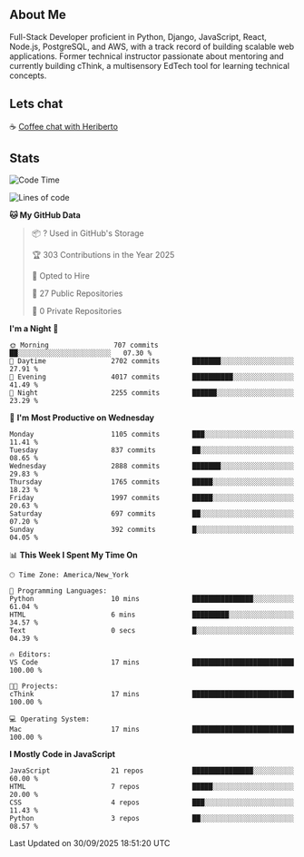 ## About Me
Full-Stack Developer proficient in Python, Django, JavaScript, React, Node.js, PostgreSQL, and AWS, with a
track record of building scalable web applications. Former technical instructor passionate about mentoring and
currently building cThink, a multisensory EdTech tool for learning technical concepts.

## Lets chat
☕ [Coffee chat with Heriberto](https://calendly.com/hroman_codes/coffee-chat-with-heriberto)

## Stats
<!--START_SECTION:waka-->
![Code Time](http://img.shields.io/badge/Code%20Time-1%2C882%20hrs%2037%20mins-blue)

![Lines of code](https://img.shields.io/badge/From%20Hello%20World%20I%27ve%20Written-3.2%20million%20lines%20of%20code-blue)

**🐱 My GitHub Data** 

> 📦 ? Used in GitHub's Storage 
 > 
> 🏆 303 Contributions in the Year 2025
 > 
> 💼 Opted to Hire
 > 
> 📜 27 Public Repositories 
 > 
> 🔑 0 Private Repositories 
 > 
**I'm a Night 🦉** 

```text
🌞 Morning                707 commits         ██░░░░░░░░░░░░░░░░░░░░░░░   07.30 % 
🌆 Daytime                2702 commits        ███████░░░░░░░░░░░░░░░░░░   27.91 % 
🌃 Evening                4017 commits        ██████████░░░░░░░░░░░░░░░   41.49 % 
🌙 Night                  2255 commits        ██████░░░░░░░░░░░░░░░░░░░   23.29 % 
```
📅 **I'm Most Productive on Wednesday** 

```text
Monday                   1105 commits        ███░░░░░░░░░░░░░░░░░░░░░░   11.41 % 
Tuesday                  837 commits         ██░░░░░░░░░░░░░░░░░░░░░░░   08.65 % 
Wednesday                2888 commits        ███████░░░░░░░░░░░░░░░░░░   29.83 % 
Thursday                 1765 commits        █████░░░░░░░░░░░░░░░░░░░░   18.23 % 
Friday                   1997 commits        █████░░░░░░░░░░░░░░░░░░░░   20.63 % 
Saturday                 697 commits         ██░░░░░░░░░░░░░░░░░░░░░░░   07.20 % 
Sunday                   392 commits         █░░░░░░░░░░░░░░░░░░░░░░░░   04.05 % 
```


📊 **This Week I Spent My Time On** 

```text
🕑︎ Time Zone: America/New_York

💬 Programming Languages: 
Python                   10 mins             ███████████████░░░░░░░░░░   61.04 % 
HTML                     6 mins              █████████░░░░░░░░░░░░░░░░   34.57 % 
Text                     0 secs              █░░░░░░░░░░░░░░░░░░░░░░░░   04.39 % 

🔥 Editors: 
VS Code                  17 mins             █████████████████████████   100.00 % 

🐱‍💻 Projects: 
cThink                   17 mins             █████████████████████████   100.00 % 

💻 Operating System: 
Mac                      17 mins             █████████████████████████   100.00 % 
```

**I Mostly Code in JavaScript** 

```text
JavaScript               21 repos            ███████████████░░░░░░░░░░   60.00 % 
HTML                     7 repos             █████░░░░░░░░░░░░░░░░░░░░   20.00 % 
CSS                      4 repos             ███░░░░░░░░░░░░░░░░░░░░░░   11.43 % 
Python                   3 repos             ██░░░░░░░░░░░░░░░░░░░░░░░   08.57 % 
```




 Last Updated on 30/09/2025 18:51:20 UTC
<!--END_SECTION:waka-->

<!--
**heriberto-codes/heriberto-codes** is a ✨ _special_ ✨ repository because its `README.md` (this file) appears on your GitHub profile.

Here are some ideas to get you started:

- 🔭 I’m currently working on ...
- 🌱 I’m currently learning ...
- 👯 I’m looking to collaborate on ...
- 🤔 I’m looking for help with ...
- 💬 Ask me about ...
- 📫 How to reach me: ...
- 😄 Pronouns: ...
- ⚡ Fun fact: ...
-->
